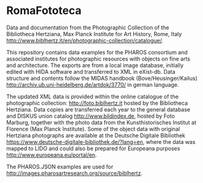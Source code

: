# RomaFototeca
Data and documentation from the Photographic Collection of the Bibliotheca Hertziana, Max Planck Institute for Art History, Rome, Italy http://www.biblhertz.it/en/photographic-collection/catalogue/.

This repository contains data examples for the PHAROS consortium and associated institutes for photographic resources with objects on fine arts and architecture. The exports are from a local image database, initially edited with HIDA software and transferred to XML in eXist-db. Data structure and contents follow the MIDAS handbook (Bove/Heusinger/Kailus) http://archiv.ub.uni-heidelberg.de/artdok/3770/ in german language.

The updated XML data is provided within the online catalogue of the photographic collection: http://foto.biblhertz.it hosted by the Bibliotheca Hertziana. Data copies are transferred each year to the general database and DISKUS union catalog http://www.bildindex.de, hosted by Foto Marburg, together with the photo data from the Kunsthistorisches Institut at Florence (Max Planck Institute). Some of the object data with original Hertziana photographs are available at the Deutsche Digitale Bibliothek https://www.deutsche-digitale-bibliothek.de/?lang=en, where the data was mapped to LIDO and could also be prepared for Europeana purposes http://www.europeana.eu/portal/en. 

The PHAROS.JSON examples are used for http://images.pharosartresearch.org/source/biblhertz.
